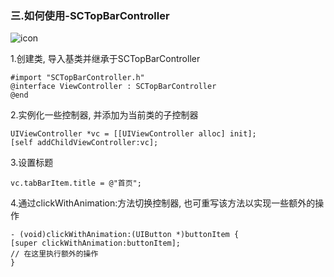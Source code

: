 ### 三.如何使用-SCTopBarController

![icon](http://img01.taobaocdn.com/imgextra/i1/135480037/TB2UeWHcXXXXXa4XpXXXXXXXXXX_!!135480037.jpeg)

1.创建类, 导入基类并继承于SCTopBarController

    #import "SCTopBarController.h"
    @interface ViewController : SCTopBarController
    @end

2.实例化一些控制器, 并添加为当前类的子控制器

    UIViewController *vc = [[UIViewController alloc] init];
    [self addChildViewController:vc];
    
3.设置标题

    vc.tabBarItem.title = @"首页";

4.通过clickWithAnimation:方法切换控制器, 也可重写该方法以实现一些额外的操作

    - (void)clickWithAnimation:(UIButton *)buttonItem {
    [super clickWithAnimation:buttonItem];
    // 在这里执行额外的操作
    }
